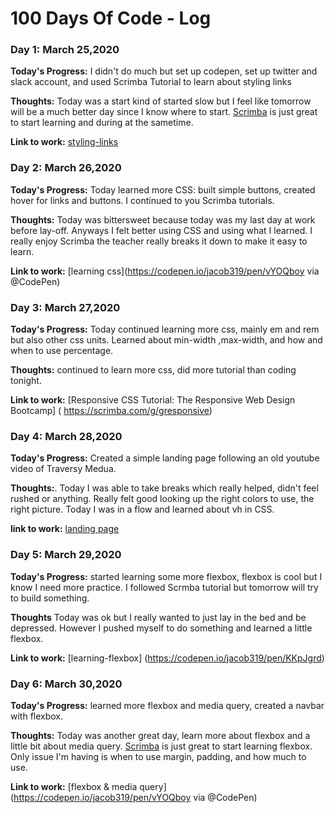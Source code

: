 # 100 Days Of Code - Log

### Day 1: March 25,2020


**Today's Progress:** I didn't do much but set up codepen, set up twitter and slack account, and used Scrimba Tutorial to learn about styling links

**Thoughts:** Today was a start kind of started slow but I feel like tomorrow will be a much better day since I know where to start. [Scrimba](https://scrimba.com/) is just great to start learning and during at the sametime.


**Link to work:**
[styling-links](https://codepen.io/jacob319/pen/abOQpdv)



### Day 2: March 26,2020

**Today's Progress:** Today learned more CSS: built simple buttons, created hover for links and buttons.
I continued to you Scrimba tutorials.

**Thoughts:** Today was bittersweet because today was my last day at work before lay-off. Anyways I felt better using CSS and using what I learned. I really enjoy Scrimba the teacher really breaks it down to make it easy to learn.


**Link to work:**
[learning css](https://codepen.io/jacob319/pen/vYOQboy via @CodePen)


### Day 3: March 27,2020

**Today's Progress:** Today continued learning more css, mainly em and rem but also other css units. Learned about min-width ,max-width, and how and when to use percentage.

**Thoughts:** continued to learn more css, did more tutorial than coding tonight. 

**Link to work:**
[Responsive CSS Tutorial: The Responsive Web Design Bootcamp] ( https://scrimba.com/g/gresponsive)

### Day 4: March 28,2020

**Today's Progress:** Created a simple landing page following an old youtube video of Traversy Medua.

**Thoughts:**. Today I was able to take breaks which really helped, didn't feel rushed or anything. Really felt good looking up the right colors to use, the right picture. Today I was in a flow and learned about vh in CSS.

**link to work:** 
[landing page]( https://codepen.io/jacob319/pen/MWwZqEy?editors=1100)

### Day 5: March 29,2020

**Today's Progress:** started learning some more flexbox, flexbox is cool but I know I need more practice. I followed Scrmba tutorial but tomorrow will try to build something. 

**Thoughts** Today was ok but I really wanted to just lay in the bed and be depressed. However I pushed myself to do something and learned a little flexbox.

**Link to work:**
[learning-flexbox] (https://codepen.io/jacob319/pen/KKpJgrd)


### Day 6: March 30,2020


**Today's Progress:** learned more flexbox and media query, created a navbar with flexbox.

**Thoughts:** Today was another great day, learn more about flexbox and a little bit about media query. [Scrimba](https://scrimba.com/) is just great to start learning flexbox. Only issue I'm having is when to use margin, padding, and how much to use.


**Link to work:**
[flexbox & media query] (https://codepen.io/jacob319/pen/vYOQboy via @CodePen)








<!--### Day 0: February 30, 2016 (Example 1)
##### (delete me or comment me out)

**Today's Progress**: Fixed CSS, worked on canvas functionality for the app.

**Thoughts:** I really struggled with CSS, but, overall, I feel like I am slowly getting better at it. Canvas is still new for me, but I managed to figure out some basic functionality.

**Link to work:** [Calculator App](http://www.example.com)

### Day 0: February 30, 2016 (Example 2)
##### (delete me or comment me out)

**Today's Progress**: Fixed CSS, worked on canvas functionality for the app.

**Thoughts**: I really struggled with CSS, but, overall, I feel like I am slowly getting better at it. Canvas is still new for me, but I managed to figure out some basic functionality.

**Link(s) to work**: [Calculator App](http://www.example.com)


### Day 1: June 27, Monday

**Today's Progress**: I've gone through many exercises on FreeCodeCamp.

**Thoughts** I've recently started coding, and it's a great feeling when I finally solve an algorithm challenge after a lot of attempts and hours spent.

**Link(s) to work**
1. [Find the Longest Word in a String](https://www.freecodecamp.com/challenges/find-the-longest-word-in-a-string)
2. [Title Case a Sentence](https://www.freecodecamp.com/challenges/title-case-a-sentence)-->
